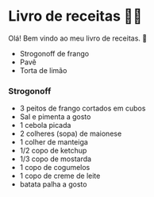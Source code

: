 # Livro de receitas :man_cook:

Olá! Bem vindo ao meu livro de receitas. :wave:

- Strogonoff de frango
- Pavê
- Torta de limão

### Strogonoff 

- 3 peitos de frango cortados em cubos
- Sal e pimenta a gosto
- 1 cebola picada 
- 2 colheres (sopa) de maionese
- 1 colher de manteiga
- 1/2 copo de ketchup
- 1/3 copo de mostarda
- 1 copo de cogumelos
- 1 copo de creme de leite
- batata palha a gosto



